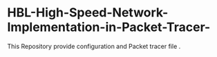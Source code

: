 # HBL-High-Speed-Network-Implementation-in-Packet-Tracer-
This Repository provide configuration and Packet tracer file .  
